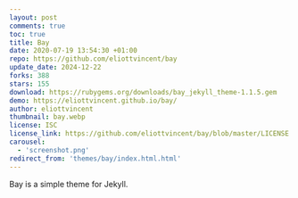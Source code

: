 ```yaml
---
layout: post
comments: true
toc: true
title: Bay
date: 2020-07-19 13:54:30 +01:00
repo: https://github.com/eliottvincent/bay
update_date: 2024-12-22
forks: 388
stars: 155
download: https://rubygems.org/downloads/bay_jekyll_theme-1.1.5.gem
demo: https://eliottvincent.github.io/bay/
author: eliottvincent
thumbnail: bay.webp
license: ISC
license_link: https://github.com/eliottvincent/bay/blob/master/LICENSE.md
carousel:
  - 'screenshot.png'
redirect_from: 'themes/bay/index.html.html'
---
```


Bay is a simple theme for Jekyll.
